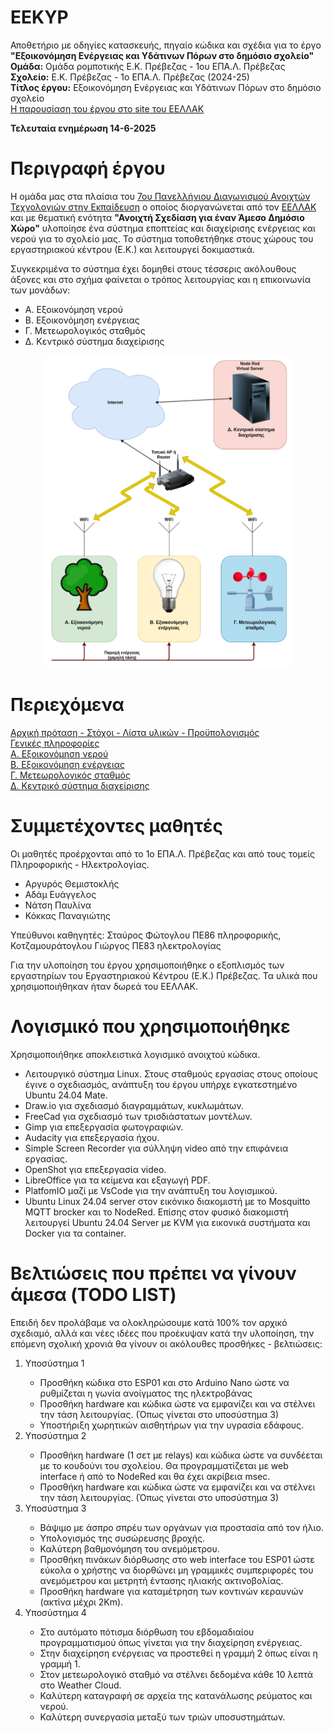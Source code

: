 # EEKYP
Αποθετήριο με οδηγίες κατασκευής, πηγαίο κώδικα και σχέδια για το έργο <b>"Εξοικονόμηση Ενέργειας και Υδάτινων Πόρων στο δημόσιο σχολείο"</b><br>
**Ομάδα:** Ομάδα ρομποτικής Ε.Κ. Πρέβεζας - 1ου ΕΠΑ.Λ. Πρέβεζας<br/>
**Σχολείο:** Ε.Κ. Πρέβεζας - 1ο ΕΠΑ.Λ. Πρέβεζας (2024-25)<br/>
**Τίτλος έργου:** Εξοικονόμηση Ενέργειας και Υδάτινων Πόρων στο δημόσιο σχολείο<br/> 
<a href="https://openedtech.ellak.gr/robotics2025/exikonomisi-energias-ke-idatinon-poron-sto-dimosio-scholio-e-k-prevezas/">Η παρουσίαση του έργου στο site του ΕΕΛΛΑΚ</a><br>

<b>Τελευταία ενημέρωση 14-6-2025</b>

Περιγραφή έργου
========================
Η ομάδα μας στα πλαίσια του <a href="https://openedtech.ellak.gr/">7ου Πανελλήνιου Διαγωνισμού Ανοιχτών Τεχνολογιών στην Εκπαίδευση</a> ο οποίος διοργανώνεται από τον <a href="https://eellak.ellak.gr/">ΕΕΛΛΑΚ</a> και με θεματική ενότητα <b>"Ανοιχτή Σχεδίαση για έναν Άμεσο Δημόσιο Χώρο"</b> υλοποίησε ένα σύστημα εποπτείας και διαχείρισης ενέργειας και νερού για το σχολείο μας. Το σύστημα τοποθετήθηκε στους χώρους του εργαστηριακού κέντρου (Ε.Κ.) και λειτουργεί δοκιμαστικά. 

Συγκεκριμένα το σύστημα έχει δομηθεί στους τέσσερις ακόλουθους άξονες και στο σχήμα φαίνεται ο τρόπος λειτουργίας και η επικοινωνία των μονάδων:
<ul>
 <li>Α. Εξοικονόμηση νερού</li>
 <li>Β. Εξοικονόμηση ενέργειας</li>
 <li>Γ. Μετεωρολογικός σταθμός</li>
 <li>Δ. Κεντρικό σύστημα διαχείρισης</li>
</ul>

<p align = "center">
<img src="/resources/images/system.png" height="500">
</p>

Περιεχόμενα
===========

<a href="/documentation/protasi.md">Αρχική πρόταση - Στόχοι - Λίστα υλικών - Προϋπολογισμός</a><br>
<a href="/documentation/eisagogi.md">Γενικές πληροφορίες</a><br>
<a href="Subsystem1_Irrigation/readme.md">Α. Εξοικονόμηση νερού</a><br>
<a href="Subsystem2_PowerSaving/readme.md">Β. Εξοικονόμηση ενέργειας</a><br>
<a href="Subsystem3_WeatherStation/readme.md">Γ. Μετεωρολογικός σταθμός</a><br>
<a href="Subsystem4_NodeRed/readme.md">Δ. Κεντρικό σύστημα διαχείρισης</a><br>

Συμμετέχοντες μαθητές
=====================
Οι μαθητές προέρχονται από το 1ο ΕΠΑ.Λ. Πρέβεζας και από τους τομείς Πληροφορικής - Ηλεκτρολογίας.
<ul>
 <li>Αργυρός Θεμιστοκλής</li>
 <li>Αδάμ Ευάγγελος</li>
 <li>Νάτση Παυλίνα</li>
 <li>Κόκκας Παναγιώτης</li>
</ul>

Υπεύθυνοι καθηγητές: Σταύρος Φώτογλου ΠΕ86 πληροφορικής, Κοτζαμουράτογλου Γιώργος ΠΕ83 ηλεκτρολογίας

Για την υλοποίηση του έργου χρησιμοποιήθηκε ο εξοπλισμός των εργαστηρίων του Εργαστηριακού Κέντρου (Ε.Κ.) Πρέβεζας. Τα υλικά που χρησιμοποιήθηκαν ήταν δωρεά του ΕΕΛΛΑΚ.

Λογισμικό που χρησιμοποιήθηκε
=====================
<p>Χρησιμοποιήθηκε αποκλειστικά λογισμικό ανοιχτού κώδικα.</p>
<ul>
 <li>Λειτουργικό σύστημα Linux. Στους σταθμούς εργασίας στους οποίους έγινε ο σχεδιασμός, ανάπτυξη του έργου υπήρχε εγκατεστημένο Ubuntu 24.04 Mate.</li>
 <li>Draw.io για σχεδιασμό διαγραμμάτων, κυκλωμάτων.</li>
 <li>FreeCad για σχεδιασμό των τρισδιάστατων μοντέλων.</li>
 <li>Gimp για επεξεργασία φωτογραφιών.</li>
 <li>Audacity για επεξεργασία ήχου.</li>
 <li>Simple Screen Recorder για σύλληψη video από την επιφάνεια εργασίας.</li>
 <li>OpenShot για επεξεργασία video.</li>
 <li>LibreOffice για τα κείμενα και εξαγωγή PDF.</li>
 <li>PlatfomIO μαζί με VsCode για την ανάπτυξη του λογισμικού.</li>
 <li>Ubuntu Linux 24.04 server στον εικόνικο διακομιστή με το Mosquitto MQTT brocker και το NodeRed. Επίσης στον φυσικό διακομιστή λειτουργεί Ubuntu 24.04 Server με KVM για εικονικά συστήματα και Docker για τα container.</li> 
</ul>

Βελτιώσεις που πρέπει να γίνουν άμεσα (TODO LIST)
========================================
Επειδή δεν προλάβαμε να ολοκληρώσουμε κατά 100% τον αρχικό σχεδιαμό, αλλά και νέες ιδέες που προέκυψαν κατά την υλοποίηση, την επόμενη σχολική χρονιά θα γίνουν οι ακόλουθες προσθήκες - βελτιώσεις:
<ol>
 <li>Υποσύστημα 1</li>
 <ul>
  <li>Προσθήκη κώδικα στο ESP01 και στο Arduino Nano ώστε να ρυθμίζεται η γωνία ανοίγματος της ηλεκτροβάνας</li>
  <li>Προσθήκη hardware και κώδικα ώστε να εμφανίζει και να στέλνει την τάση λειτουργίας. (Όπως γίνεται στο υποσύστημα 3)</li>
  <li>Υποστήριξη χωρητικών αισθητήρων για την υγρασία εδάφους.</li>
 </ul>
 <li>Υποσύστημα 2</li>
 <ul>
  <li>Προσθήκη hardware (1 σετ με relays) και κώδικα ώστε να συνδέεται με το κουδούνι του σχολείου. Θα προγραμματίζεται με web interface ή από το NodeRed και θα έχει ακρίβεια msec.</li>
  <li>Προσθήκη hardware και κώδικα ώστε να εμφανίζει και να στέλνει την τάση λειτουργίας. (Όπως γίνεται στο υποσύστημα 3)</li>
 </ul>
 <li>Υποσύστημα 3</li>
 <ul>
  <li>Βάψιμο με άσπρο σπρέυ των οργάνων για προστασία από τον ήλιο.</li>
  <li>Υπολογισμός της συσώρευσης βροχής.</li>
  <li>Καλύτερη βαθμονόμηση του ανεμόμετρου.</li>
  <li>Προσθήκη πινάκων διόρθωσης στο web interface του ESP01 ώστε εύκολα ο χρήστης να διορθώνει μη γραμμικές συμπεριφορές του ανεμόμετρου και μετρητή έντασης ηλιακής ακτινοβολίας.</li>
  <li>Προσθήκη hardware για καταμέτρηση των κοντινών κεραυνών (ακτίνα μέχρι 2Km).</li>
 </ul>
 <li>Υποσύστημα 4</li>
 <ul>
  <li>Στο αυτόματο πότισμα διόρθωση του εβδομαδιαίου προγραμματισμού όπως γίνεται για την διαχείρηση ενέργειας.</li>
  <li>Στην διαχείρηση ενέργειας να προστεθεί η γραμμή 2 όπως είναι η γραμμή 1.</li>
  <li>Στον μετεωρολογικό σταθμό να στέλνει δεδομένα κάθε 10 λεπτά στο Weather Cloud.</li>
  <li>Καλύτερη καταγραφή σε αρχεία της κατανάλωσης ρεύματος και νερού.</li>
  <li>Καλύτερη συνεργασία μεταξύ των τριών υποσυστημάτων.</li>
 </ul>
</ol>
